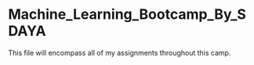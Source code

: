 # Machine_Learning_Bootcamp_By_SDAYA
This file will encompass all of my assignments throughout this camp.
